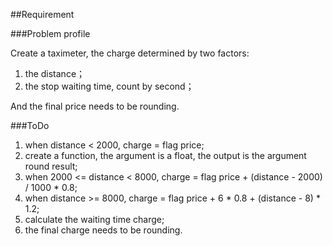 ##Requirement

###Problem profile

Create a taximeter, the charge determined by two factors:

1. the distance；
2. the stop waiting time, count by second；

And the final price needs to be rounding.

###ToDo

1. when distance < 2000, charge = flag price;
2. create a function, the argument is a float, the output is the argument round result;
3. when 2000 <= distance < 8000, charge = flag price + (distance - 2000) / 1000 * 0.8;
4. when distance >= 8000, charge = flag price + 6 * 0.8 + (distance - 8) * 1.2;
5. calculate the waiting time charge;
6. the final charge needs to be rounding.
